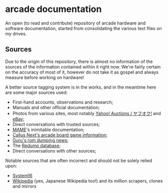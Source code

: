 # arcade documentation

An open (to read and contribute) repository of arcade hardware and software documentation,
started from consolidating the various text files on my drives.

## Sources

Due to the origin of this repository, there is almost no information of the sources of the information contained within it right now.
We're fairly certain on the accuracy of most of it, however do not take it as gospel and always measure before working on hardware!

A better source tagging system is in the works, and in the meantime here are some major sources used:

* First-hand accounts, observations and research;
* Manuals and other official documentation;
* Photos from various sites, most notably [Yahoo! Auctions / ヤフオク!](https://auctions.yahoo.co.jp/) and [eBay](https://ebay.com);
* Direct conversations with trusted sources;
* [MAME](https://git.redump.net/mame/)'s inimitable documentation;
* [Callus Next's arcade board game information](http://callusnext.com/pcbs/);
* [Guru's rom dumping news](https://members.iinet.net.au/~lantra9jp1_nbn/gurudumps/);
* The [Redump database](http://redump.org/);
* Direct conversations with other sources;

Notable sources that are often incorrect and should not be solely relied upon:

* [System16](https://www.system16.com/)
* [Wikipedia](https://en.wikipedia.org) (yes, Japanese Wikipedia too!) and its million scrapers, clones and mirrors
